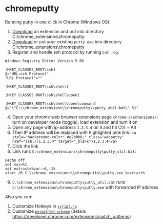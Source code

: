# chromeputty
Running putty in one click in Chrome (Windows OS).

1. [Download](https://github.com/m0zart89/chromeputty/archive/master.zip) an extension and put into directory C:\chrome_extensions\chromeputty
2. [Download](https://www.putty.org/) or put your existing `putty.exe` into directory C:\chrome_extensions\chromeputty
3. Register and handle ssh protocol by running `bat.reg`:
```
Windows Registry Editor Version 5.00

[HKEY_CLASSES_ROOT\ssh]
@="URL:ssh Protocol"
"URL Protocol"=""

[HKEY_CLASSES_ROOT\ssh\shell]

[HKEY_CLASSES_ROOT\ssh\shell\open]

[HKEY_CLASSES_ROOT\ssh\shell\open\command]
@="\"C:\\chrome_extensions\\chromeputty\\putty_util.bat\" %1"

```
4. Open your chrome web browser extensions page `chrome://extensions/`: turn on developer mode (toggle), load extension and turn it on
5. Open any page with ip-address `1.2.3.4` on it and hit Ctrl + Alt
6. Then IP address will be replaced with highlighted pink link:
```<a style="background-color: #e2b0b0;" class="webputty" href="ssh://1.2.3.4" target="_blank">1.2.3.4</a>```
7. Click the link
8. Link runs `C:\chrome_extensions\chromeputty\putty_util.bat`:
```
@echo off
set var=%1
set extract=%var:~6,-1%
start /B C:\\chrome_extensions\\chromeputty\\putty.exe %extract%
```
9. `C:\chrome_extensions\chromeputty\putty_util.bat` runs `C:\chrome_extensions\chromeputty\putty.exe` with forwarded IP address

Also you can:
1. Customize Hotkeys in [`script.js`](https://github.com/m0zart89/chromeputty/blob/master/script.js#L4)
2. Customize [`permitted scheme`](https://github.com/m0zart89/chromeputty/blob/master/manifest.json#L11) (details https://developer.chrome.com/extensions/match_patterns)
